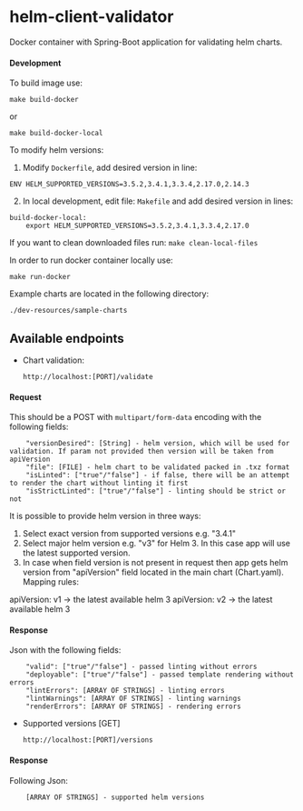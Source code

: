# helm-client-validator

Docker container with Spring-Boot application for validating helm charts.

#### Development
To build image use:
```
make build-docker
```
or
```
make build-docker-local
```

To modify helm versions: 

1. Modify `Dockerfile`, add desired version in line:
```shell script
ENV HELM_SUPPORTED_VERSIONS=3.5.2,3.4.1,3.3.4,2.17.0,2.14.3
```
2. In local development, edit file: `Makefile` and add desired version in lines:
```shell script
build-docker-local:
	export HELM_SUPPORTED_VERSIONS=3.5.2,3.4.1,3.3.4,2.17.0
```
If you want to clean downloaded files run: `make clean-local-files`

In order to run docker container locally use: 
```
make run-docker
```
Example charts are located in the following directory:
```
./dev-resources/sample-charts
```

## Available endpoints
* Chart validation:

    `http://localhost:[PORT]/validate`

#### Request
This should be a POST with `multipart/form-data` encoding with the following fields:

        "versionDesired": [String] - helm version, which will be used for validation. If param not provided then version will be taken from apiVersion
        "file": [FILE] - helm chart to be validated packed in .txz format
        "isLinted": ["true"/"false"] - if false, there will be an attempt to render the chart without linting it first        
        "isStrictLinted": ["true"/"false"] - linting should be strict or not

It is possible to provide helm version in three ways:
1. Select exact version from supported versions e.g. "3.4.1"
2. Select major helm version e.g. "v3" for Helm 3. In this case app will use the latest supported version.
3. In case when field version is not present in request then app gets helm version from "apiVersion" field located in the main chart (Chart.yaml).
Mapping rules:

apiVersion: v1 -> the latest available helm 3
apiVersion: v2 -> the latest available helm 3

#### Response
Json with the following fields:
        
        "valid": ["true"/"false"] - passed linting without errors
        "deployable": ["true"/"false"] - passed template rendering without errors
        "lintErrors": [ARRAY OF STRINGS] - linting errors
        "lintWarnings": [ARRAY OF STRINGS] - linting warnings
        "renderErrors": [ARRAY OF STRINGS] - rendering errors

* Supported versions [GET]

    `http://localhost:[PORT]/versions` 

#### Response
Following Json:

        [ARRAY OF STRINGS] - supported helm versions
